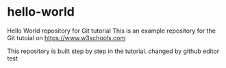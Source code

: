 # hello-world
Hello World repository for Git tutorial
This is an example repository for the Git tutoial on https://www.w3schools.com

This repository is built step by step in the tutorial.
changed by github editor
test
